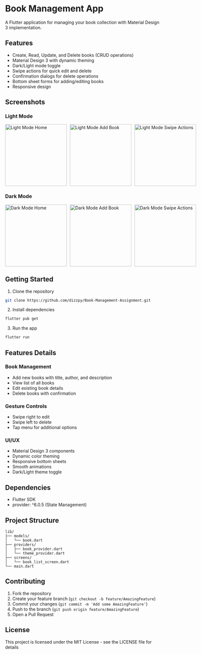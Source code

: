 # Book Management App

A Flutter application for managing your book collection with Material Design 3 implementation.

## Features

- Create, Read, Update, and Delete books (CRUD operations)
- Material Design 3 with dynamic theming
- Dark/Light mode toggle
- Swipe actions for quick edit and delete
- Confirmation dialogs for delete operations
- Bottom sheet forms for adding/editing books
- Responsive design

## Screenshots

### Light Mode
<div style="display: flex; gap: 10px;">
    <img src="lib/assets/screenshots/light_home.png" width="200" alt="Light Mode Home"/>
    <img src="lib/assets/screenshots/light_add.png" width="200" alt="Light Mode Add Book"/>
    <img src="lib/assets/screenshots/light_swipe.png" width="200" alt="Light Mode Swipe Actions"/>
</div>

### Dark Mode
<div style="display: flex; gap: 10px;">
    <img src="lib/assets/screenshots/dark_home.png" width="200" alt="Dark Mode Home"/>
    <img src="lib/assets/screenshots/dark_add.png" width="200" alt="Dark Mode Add Book"/>
    <img src="lib/assets/screenshots/dark_swipe.png" width="200" alt="Dark Mode Swipe Actions"/>
</div>

## Getting Started

1. Clone the repository
```bash
git clone https://github.com/dizzpy/Book-Management-Assignment.git
```

2. Install dependencies
```bash
flutter pub get
```

3. Run the app
```bash
flutter run
```

## Features Details

### Book Management
- Add new books with title, author, and description
- View list of all books
- Edit existing book details
- Delete books with confirmation

### Gesture Controls
- Swipe right to edit
- Swipe left to delete
- Tap menu for additional options

### UI/UX
- Material Design 3 components
- Dynamic color theming
- Responsive bottom sheets
- Smooth animations
- Dark/Light theme toggle

## Dependencies

- Flutter SDK
- provider: ^6.0.5 (State Management)

## Project Structure

```
lib/
├── models/
│   └── book.dart
├── providers/
│   ├── book_provider.dart
│   └── theme_provider.dart
├── screens/
│   └── book_list_screen.dart
└── main.dart
```

## Contributing

1. Fork the repository
2. Create your feature branch (`git checkout -b feature/AmazingFeature`)
3. Commit your changes (`git commit -m 'Add some AmazingFeature'`)
4. Push to the branch (`git push origin feature/AmazingFeature`)
5. Open a Pull Request

## License

This project is licensed under the MIT License - see the LICENSE file for details
